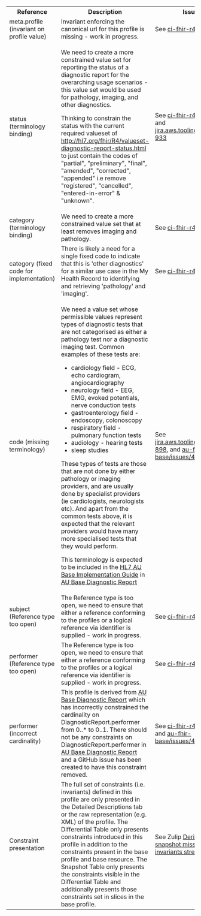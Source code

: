 <table class="list" width="100%">
<tbody>
  <tr>
    <th>Reference</th>
    <th>Description</th>
    <th>Issue No.</th>
  </tr>
    <tr>
    <td>meta.profile (invariant on profile value)</td>
    <td>Invariant enforcing the canonical url for this profile is missing - work in progress.</td>
    <td>See <a href="https://github.com/AuDigitalHealth/ci-fhir-r4/issues/44">ci-fhir-r4/issues/44</a></td>
   </tr>
   <tr>
    <td>status (terminology binding)</td>
    <td><p>We need to create a more constrained value set for reporting the status of a diagnostic report for the overarching usage scenarios - this value set would be used for pathology, imaging, and other diagnostics.</p>
        <p>Thinking to constrain the status with the current required valueset of <a href="http://hl7.org/fhir/R4/valueset-diagnostic-report-status.html">http://hl7.org/fhir/R4/valueset-diagnostic-report-status.html</a> to just contain the codes of "partial", "preliminary", "final", "amended", "corrected", "appended" i.e remove "registered", "cancelled", "entered-in-error" & "unknown".</p></td>
    <td>See <a href="https://github.com/AuDigitalHealth/ci-fhir-r4/issues/44">ci-fhir-r4/issues/44</a>, and <a href="https://jira.aws.tooling/browse/FTR-933">jira.aws.tooling/browse/FTR-933</a></td>
   </tr>
   <tr>
    <td>category (terminology binding)</td>
    <td>We need to create a more constrained value set that at least removes imaging and pathology.</td>
    <td>See <a href="https://github.com/AuDigitalHealth/ci-fhir-r4/issues/42">ci-fhir-r4/issues/42</a></td>
   </tr> 
   <tr>
    <td>category (fixed code for implementation)</td>
    <td>There is likely a need for a single fixed code to indicate that this is 'other diagnostics' for a similar use case in the My Health Record to identifying and retrieving 'pathology' and 'imaging'.</td>
    <td>See <a href="https://github.com/AuDigitalHealth/ci-fhir-r4/issues/42">ci-fhir-r4/issues/42</a></td>
   </tr> 
    <tr>
    <td>code (missing terminology)</td>
    <td><p>We need a value set whose permissible values represent types of diagnostic tests that are not categorised as either a pathology test nor a diagnostic imaging test. Common examples of these tests are:</p>
        <ul>
            <li>cardiology field - ECG, echo cardiogram, angiocardiography</li>
            <li>neurology field - EEG, EMG, evoked potentials, nerve conduction tests</li>
            <li>gastroenterology field - endoscopy, colonoscopy</li>
            <li>respiratory field - pulmonary function tests</li>
            <li>audiology - hearing tests</li>
            <li>sleep studies</li>
        </ul>
        <p>These types of tests are those that are not done by either pathology or imaging providers, and are usually done by specialist providers (ie cardiologists, neurologists etc). And apart from the common tests above, it is expected that the relevant providers would have many more specialised tests that they would perform.</p>
        <p> This terminology is expected to be included in the <a href="http://build.fhir.org/ig/hl7au/au-fhir-base/index.html">HL7 AU Base Implementation Guide</a> in <a href="http://build.fhir.org/ig/hl7au/au-fhir-base/StructureDefinition-au-diagnosticreport.html">AU Base Diagnostic Report</a></p></td>
    <td>See <a href="https://jira.aws.tooling/browse/FTR-898">jira.aws.tooling/browse/FTR-898</a>, and <a href="https://github.com/hl7au/au-fhir-base/issues/402">au-fhir-base/issues/402</a></td>
   </tr>
   <tr>
    <td>subject (Reference type too open)</td>
    <td>The Reference type is too open, we need to ensure that either a reference conforming to the profiles or a logical reference via identifier is supplied - work in progress.</td>
    <td>See <a href="https://github.com/AuDigitalHealth/ci-fhir-r4/issues/44">ci-fhir-r4/issues/44</a></td>
   </tr>
   <tr>
    <td>performer (Reference type too open)</td>
    <td>The Reference type is too open, we need to ensure that either a reference conforming to the profiles or a logical reference via identifier is supplied - work in progress.</td>
    <td>See <a href="https://github.com/AuDigitalHealth/ci-fhir-r4/issues/44">ci-fhir-r4/issues/44</a></td>
   </tr>
   <tr>
    <td>performer (incorrect cardinality)</td>
    <td>This profile is derived from <a href="http://build.fhir.org/ig/hl7au/au-fhir-base/StructureDefinition-au-diagnosticreport.html">AU Base Diagnostic Report</a> which has incorrectly constrained the cardinality on DiagnosticReport.performer from 0..* to 0..1. There should not be any constraints on DiagnosticReport.performer in <a href="http://build.fhir.org/ig/hl7au/au-fhir-base/StructureDefinition-au-diagnosticreport.html">AU Base Diagnostic Report</a> and a GitHub issue has been created to have this constraint removed.</td>
    <td>See <a href="https://github.com/AuDigitalHealth/ci-fhir-r4/issues/44">ci-fhir-r4/issues/44</a>, and <a href="https://github.com/hl7au/au-fhir-base/issues/411">au-fhir-base/issues/411</a></td>
   </tr>
   <tr>
    <td>Constraint presentation</td>
    <td>The full set of constraints (i.e. invariants) defined in this profile are only presented in the Detailed Descriptions tab or the raw representation (e.g. XML) of the profile. The Differential Table only presents constraints introduced in this profile in addition to the constraints present in the base profile and base resource. The Snapshot Table only presents the constraints visible in the Differential Table and additionally presents those constraints set in slices in the base profile.</td>
    <td>See Zulip <a href="https://chat.fhir.org/#narrow/stream/179252-IG-creation/topic/Derived.20profile.20snapshot.20missing.20upstream.20invariants">Derived profile snapshot missing upstream invariants stream</a></td>
   </tr>   
</tbody>
</table>
